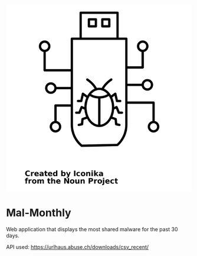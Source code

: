 ![Malware Flash Drive](/public/images/bugdrive.png)

# Mal-Monthly

Web application that displays the most shared malware for the past 30 days.

API used: https://urlhaus.abuse.ch/downloads/csv_recent/

